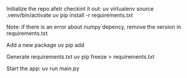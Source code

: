 Initialize the repo afetr checkint it out:
uv virtualenv
source .venv/bin/activate
uv pip install -r requirements.txt

Note: if there is an error about numpy depency, remove the version in requirements.txt

Add a new package
uv pip add <package>

Generate requirements.txt
uv pip freeze > requirements.txt

Start the app:
uv run main.py
